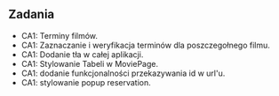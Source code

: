 ## Zadania

- CA1: Terminy filmów.
- CA1: Zaznaczanie i weryfikacja terminów dla poszczegołnego filmu.
- CA1: Dodanie tła w całej aplikacji.
- CA1: Stylowanie Tabeli w MoviePage. 
- CA1: dodanie funkcjonalności przekazywania id w url'u.
- CA1: stylowanie popup reservation.
